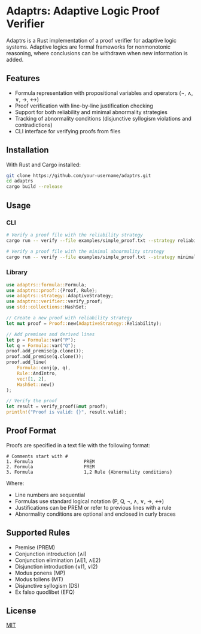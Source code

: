 # Adaptrs: Adaptive Logic Proof Verifier

Adaptrs is a Rust implementation of a proof verifier for adaptive logic systems. Adaptive logics are formal frameworks for nonmonotonic reasoning, where conclusions can be withdrawn when new information is added.

## Features

- Formula representation with propositional variables and operators (¬, ∧, ∨, →, ↔)
- Proof verification with line-by-line justification checking
- Support for both reliability and minimal abnormality strategies
- Tracking of abnormality conditions (disjunctive syllogism violations and contradictions)
- CLI interface for verifying proofs from files

## Installation

With Rust and Cargo installed:

```bash
git clone https://github.com/your-username/adaptrs.git
cd adaptrs
cargo build --release
```

## Usage

### CLI

```bash
# Verify a proof file with the reliability strategy
cargo run -- verify --file examples/simple_proof.txt --strategy reliability --verbose

# Verify a proof file with the minimal abnormality strategy
cargo run -- verify --file examples/simple_proof.txt --strategy minimal --verbose
```

### Library

```rust
use adaptrs::formula::Formula;
use adaptrs::proof::{Proof, Rule};
use adaptrs::strategy::AdaptiveStrategy;
use adaptrs::verifier::verify_proof;
use std::collections::HashSet;

// Create a new proof with reliability strategy
let mut proof = Proof::new(AdaptiveStrategy::Reliability);

// Add premises and derived lines
let p = Formula::var("P");
let q = Formula::var("Q");
proof.add_premise(p.clone());
proof.add_premise(q.clone());
proof.add_line(
    Formula::conj(p, q),
    Rule::AndIntro,
    vec![1, 2],
    HashSet::new()
);

// Verify the proof
let result = verify_proof(&mut proof);
println!("Proof is valid: {}", result.valid);
```

## Proof Format

Proofs are specified in a text file with the following format:

```
# Comments start with #
1. Formula                   PREM
2. Formula                   PREM
3. Formula                   1,2 Rule {Abnormality conditions}
```

Where:
- Line numbers are sequential
- Formulas use standard logical notation (P, Q, ¬, ∧, ∨, →, ↔)
- Justifications can be PREM or refer to previous lines with a rule
- Abnormality conditions are optional and enclosed in curly braces

## Supported Rules

- Premise (PREM)
- Conjunction introduction (∧I)
- Conjunction elimination (∧E1, ∧E2)
- Disjunction introduction (∨I1, ∨I2)
- Modus ponens (MP)
- Modus tollens (MT)
- Disjunctive syllogism (DS)
- Ex falso quodlibet (EFQ)

## License

[MIT](LICENSE)